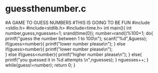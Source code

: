 # guessthenumber.c
#A GAME TO GUESS NUMBERS
#THIS IS GOING TO BE FUN
#include <stdio.h>
#include<stdlib.h>
#include<time.h>
int main(){
    int number,guess,nguesses=1;
    srand(time(0));
    number=rand()%100+1;
    do{
        printf("guess the number between 1 to 100\n");
        scanf("%d",&guess);
        if(guess>number){
            printf("lower number please\n");
        }
        else if(guess>number){
            printf("lower number please\n");   
        }
        else if(guess<number){
            printf("higher number please\n");
        }
        else{
            printf("you guessed it in %d attempts \n",nguesses);
        }
        nguesses++;
    }
    while(guess!=number);
    return 0;
    }
